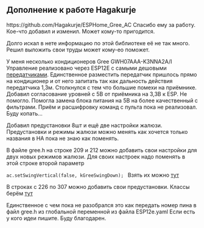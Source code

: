 <h2>Дополнение к работе Hagakurje</h2>
https://github.com/Hagakurje/ESPHome_Gree_AC
Спасибо ему за работу. 
Кое-что добавил и изменил. Может кому-то пригодится.

Долго искал в нете информацию по этой библиотеке её не так много. 
Решил выложить свои труды может кому-ео поможет.

У меня несколько кондиционеров Gree GWH07AAA-K3NNA2A/I
Управление реализовано через ESP12E с самыми дешовыми
[передатчиками](https://www.aliexpress.com/item/1005003672242023.html?spm=a2g0o.order_list.order_list_main.46.66361802bqKA42).
Единственное разместить передатчик пришлось прямо на кондиционер и от него запитать
так как дальность действия передатчика 1,3м. Столкнулся с тем что большие помехи на приёмнике.
Добавил согласование уровней с 5В от приёмника на 3,3В к ESP. Не помогло.
Помогла замена блока питания на 5В на более качественный с фильтрами.
Приём и расшифровку команд с пульта пока не реализовал. Буду копать...

Добавил предустановки 8шт и ещё две настройки жалюзи.
Предустановки и режимы жалюзи можно менять как хочется 
только названия в HA пока не знаю как поменять.

В файле gree.h на строке 209 и 212 можно добавить свои настройки для двух новых режимов жалюзи.
Для своих настроек надо поменять в этой строке второй параметр

`ac.setSwingVertical(false, kGreeSwingDown);
`
Взять их можно [тут](https://crankyoldgit.github.io/IRremoteESP8266/doxygen/html/ir__Gree_8h.html)

В строках с 226 по 307 можно добавить свои предустановки. 
Классы берём [тут](https://crankyoldgit.github.io/IRremoteESP8266/doxygen/html/classIRGreeAC.html#a1b571dea8a5bf553554e45074f3a01c0) 

Единственное с чем пока не разобрался это как передать номер пина в файл gree.h 
из глобальной переменной из файла ESP12e.yaml
Если есть у кого идеи пишите. Буду благодарен.